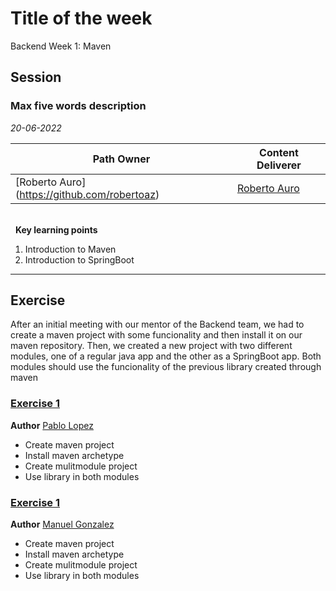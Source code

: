 # Title of the week
Backend Week 1: Maven   

## Session
### Max five words description

*20-06-2022*

<!-- (Do not change the line below!!!) -->
| **Path Owner** | **Content Deliverer** | 
| --- | --- | 
| [Roberto Auro] (https://github.com/robertoaz) | [Roberto Auro](https://github.com/robertoaz) | \ 

\
&nbsp; <!-- (Do not change this and above line PLEASE!!!) -->
**Key learning points** <!-- (Do not change this line!!!) -->
1. Introduction to Maven
2. Introduction to SpringBoot

**** 

## Exercise
After an initial meeting with our mentor of the Backend team, we had to create a maven project with some funcionality and then install it on our maven repository. Then, we created a new project with two different modules, one of a regular java app and the other as a SpringBoot app. Both modules should use the funcionality of the previous library created through maven
<Statement>

### [Exercise 1](https://github.com/uo271580/pablol-academy-assignments)
**Author** [Pablo Lopez](https://github.com/uo271580)
- Create maven project
- Install maven archetype
- Create mulitmodule project
- Use library in both modules

### [Exercise 1](https://github.com/gs-Manuel/manuelgs-academy-assignments)
**Author** [Manuel Gonzalez](https://github.com/gs-Manuel)
- Create maven project
- Install maven archetype
- Create mulitmodule project
- Use library in both modules
